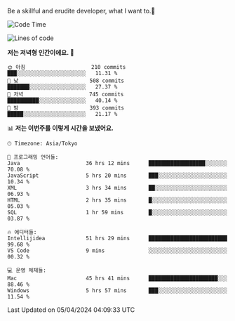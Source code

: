 Be a skillful and erudite developer, what I want to.👶

<!--START_SECTION:waka-->
![Code Time](http://img.shields.io/badge/Code%20Time-665%20hrs%2030%20mins-blue)

![Lines of code](https://img.shields.io/badge/%EC%A0%80%EB%8A%94%20%EC%97%AC%ED%83%9C%EA%B9%8C%EC%A7%80%20-1.1%20million%20%EC%A4%84%EC%9D%98%20%EC%BD%94%EB%93%9C%EB%A5%BC%20%EC%9E%91%EC%84%B1%ED%96%88%EC%96%B4%EC%9A%94.-blue)

**저는 저녁형 인간이에요. 🦉** 

```text
🌞 아침                     210 commits         ███░░░░░░░░░░░░░░░░░░░░░░   11.31 % 
🌆 낮　                     508 commits         ███████░░░░░░░░░░░░░░░░░░   27.37 % 
🌃 저녁                     745 commits         ██████████░░░░░░░░░░░░░░░   40.14 % 
🌙 밤　                     393 commits         █████░░░░░░░░░░░░░░░░░░░░   21.17 % 
```


📊 **저는 이번주를 이렇게 시간을 보냈어요.** 

```text
🕑︎ Timezone: Asia/Tokyo

💬 프로그래밍 언어들: 
Java                     36 hrs 12 mins      ██████████████████░░░░░░░   70.08 % 
JavaScript               5 hrs 20 mins       ███░░░░░░░░░░░░░░░░░░░░░░   10.34 % 
XML                      3 hrs 34 mins       ██░░░░░░░░░░░░░░░░░░░░░░░   06.93 % 
HTML                     2 hrs 35 mins       █░░░░░░░░░░░░░░░░░░░░░░░░   05.03 % 
SQL                      1 hr 59 mins        █░░░░░░░░░░░░░░░░░░░░░░░░   03.87 % 

🔥 에디터들: 
Intellijidea             51 hrs 29 mins      █████████████████████████   99.68 % 
VS Code                  9 mins              ░░░░░░░░░░░░░░░░░░░░░░░░░   00.32 % 

💻 운영 체제들: 
Mac                      45 hrs 41 mins      ██████████████████████░░░   88.46 % 
Windows                  5 hrs 57 mins       ███░░░░░░░░░░░░░░░░░░░░░░   11.54 % 
```


 Last Updated on 05/04/2024 04:09:33 UTC
<!--END_SECTION:waka-->

